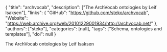 {
  "title": "archvocab",
  "description": ["The ArchVocab ontologies by Leif Isaksen"],
  "links": {
    "GitHub": "https://github.com/steko/archvocab",
    "Website": "https://web.archive.org/web/20101229001934/http://archvocab.net/"
  },
  "authors": ["steko"],
  "categories": [null],
  "tags": ["Schema, ontologies and templates"],
  "doi": null
}

<!-- Generated by csv2md.R – do not edit by hand -->

The ArchVocab ontologies by Leif Isaksen